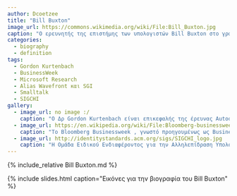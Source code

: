 ```yaml
---
author: Dcoetzee
title: "Bill Buxton"
image_url: https://commons.wikimedia.org/wiki/File:Bill_Buxton.jpg
caption: "Ο ερευνητής της επιστήμης των υπολογιστών Bill Buxton στο γραφείο του στο Microsoft Research Redmond το 2009, με το χέρι του σε μια συσκευή πληκτρολογίου χορδής Microwriter του 1978 από την ιδιωτική του συλλογή. Το κεντρικό γραφείο του είναι στο Τορόντο."
categories:
  - biography
  - definition
tags:
  - Gordon Kurtenbach
  - BusinessWeek
  - Microsoft Research
  - Alias Wavefront και SGI
  - Smalltalk
  - SIGCHI
gallery:
  - image_url: no image :/
    caption: "Ο Δρ Gordon Kurtenbach είναι επικεφαλής της έρευνας Autodesk. Μετά την ολοκλήρωση του B.Sc. Με υψηλές τιμές στην Επιστήμη των Υπολογιστών στο Πανεπιστήμιο του Σασκάτσουαν το 1984, κέρδισε το M.Sc. το 1988 στην Επιστήμη Υπολογιστών στο Πανεπιστήμιο του Τορόντο και το διδακτορικό του. το 1993, επίσης στην Επιστήμη των Υπολογιστών στο Πανεπιστήμιο του Τορόντο. Εργάστηκε στο Advanced Technology Group στο Apple Computer και αργότερα στο Xerox Palo Alto Research Center (PARC) προτού συμμετάσχει στο Alias ​​Research το 1994. Ξεκινώντας το 1999, ηγήθηκε του Interactive Graphics Research Group στο Alias ​​και αργότερα, μετά την εξαγορά του Alias ​​από την Autodesk το 2006, αυτός και η ομάδα του συνέχισαν να επιδιώκουν εξαιρετικά καινοτόμα έργα που γεφυρώνουν το χάσμα μεταξύ έρευνας και εμπορευματοποίησης ως Autodesk Research στο Γραφείο του CTO στο Autodesk.Επί του παρόντος επιβλέπει ένα μεγάλο εύρος έρευνας για το Autodesk που περιλαμβάνει αλληλεπίδραση ανθρώπου-υπολογιστή, οπτικοποίηση και προσομοίωση, ευφυΐα μηχανών και μοντελοποίηση σύνθετων συστημάτων."
  - image_url: https://en.wikipedia.org/wiki/File:Bloomberg-businessweek-10-january-2011.jpg
    caption: "Το Bloomberg Businessweek , γνωστό προηγουμένως ως BusinessWeek , είναι ένα αμερικανικό εβδομαδιαίο επιχειρηματικό περιοδικό, που εκδίδεται 50 φορές το χρόνο. [2] Από το 2009, το περιοδικό ανήκει στο Bloomberg LP με βάση τη Νέα Υόρκη. Το περιοδικό έκανε το ντεμπούτο του στη Νέα Υόρκη τον Σεπτέμβριο του 1929. [3] Τα επιχειρηματικά περιοδικά Bloomberg Businessweek βρίσκονται στον Πύργο Bloomberg , Λεωφόρος 731 Lexington , East Side of Το Midtown Manhattan , η γειτονιά του Μανχάταν στη Νέα Υόρκη και τα περιοδικά της αγοράς βρίσκονται στοCitigroup Center , 153 East 53rd Street μεταξύ Lexington και Third Avenue , East Side of Midtown Manhattan , γειτονιά του Μανχάταν στη Νέα Υόρκη."
  - image_url: http://identitystandards.acm.org/sigs/SIGCHI_logo.jpg
    caption: "Η Ομάδα Ειδικού Ενδιαφέροντος για την Αλληλεπίδραση Υπολογιστών-Ανθρώπων ( SIGCHI ) είναι μία από τις ομάδες ειδικών ενδιαφερόντων του Συλλόγου Μηχανών Πληροφορικής που εστιάζεται στις αλληλεπιδράσεις ανθρώπου-υπολογιστή (HCI)"
---
```


{% include_relative Bill Buxton.md %}

{% include slides.html caption="Εικόνες για την βιογραφία του Bill Buxton" %}
